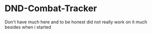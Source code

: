 # DND-Combat-Tracker
Don't have much here and to be honest did not really work on it much besides when i started